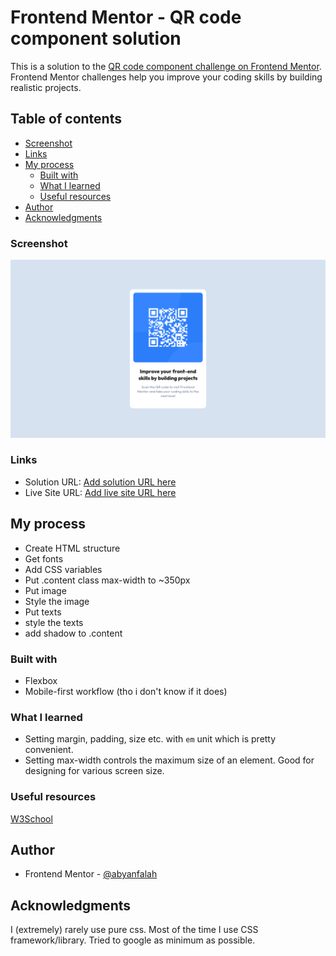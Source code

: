 # Frontend Mentor - QR code component solution

This is a solution to the [QR code component challenge on Frontend Mentor](https://www.frontendmentor.io/challenges/qr-code-component-iux_sIO_H). Frontend Mentor challenges help you improve your coding skills by building realistic projects.

## Table of contents

- [Screenshot](#screenshot)
- [Links](#links)
- [My process](#my-process)
  - [Built with](#built-with)
  - [What I learned](#what-i-learned)
  - [Useful resources](#useful-resources)
- [Author](#author)
- [Acknowledgments](#acknowledgments)

### Screenshot

![](./screenshot.jpg)

### Links

- Solution URL: [Add solution URL here](https://github.com/abyanfalah/frontend-mentor-qr-image)
- Live Site URL: [Add live site URL here](https://amazing-meringue-d725e0.netlify.app)

## My process

- Create HTML structure
- Get fonts
- Add CSS variables
- Put .content class max-width to ~350px
- Put image
- Style the image
- Put texts
- style the texts
- add shadow to .content

### Built with

- Flexbox
- Mobile-first workflow (tho i don't know if it does)

### What I learned

- Setting margin, padding, size etc. with `em` unit which is pretty convenient.
- Setting max-width controls the maximum size of an element. Good for designing for various screen size.

### Useful resources

[W3School](www.w3school.com)

## Author

- Frontend Mentor - [@abyanfalah](https://www.frontendmentor.io/profile/abyanfalah)

## Acknowledgments

I (extremely) rarely use pure css. Most of the time I use CSS framework/library.
Tried to google as minimum as possible.
